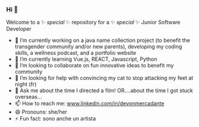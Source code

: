 ### Hi 👋

Welcome to a ✨ _special_ ✨ repository for a ✨ _special_ ✨ Junior Software Developer 

- 🔭 I’m currently working on a java name collection project (to benefit the transgender community and/or new parents), developing my coding skills, a wellness podcast, and a portfolio website
- 🌱 I’m currently learning Vue.js, REACT, Javascript, Python
- 👯 I’m looking to collaborate on fun innovative ideas to benefit my community
- 🤔 I’m looking for help with convincing my cat to stop attacking my feet at night (fr)
- 💬 Ask me about the time I directed a film! OR....about the time I got stuck overseas...
- 📫 How to reach me: www.linkedin.com/in/devonmercadante
- 😄 Pronouns: she/her
- ⚡ Fun fact: sono anche un artista 

